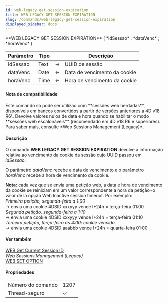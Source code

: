 ```yaml
---
id: web-legacy-get-session-expiration
title: WEB LEGACY GET SESSION EXPIRATION
slug: /commands/web-legacy-get-session-expiration
displayed_sidebar: docs
---
```


<!--REF #_command_.WEB LEGACY GET SESSION EXPIRATION.Syntax-->**WEB LEGACY GET SESSION EXPIRATION** ( *idSessao* ; *dataVenc* ; *horaVenc* )<!-- END REF-->
<!--REF #_command_.WEB LEGACY GET SESSION EXPIRATION.Params-->
| Parâmetro | Tipo |  | Descrição |
| --- | --- | --- | --- |
| idSessao | Text | &#8594;  | UUID de sessão |
| dataVenc | Date | &#8592; | Data de vencimento da cookie |
| horaVenc | Time | &#8592; | Hora de vencimento da cookie |

<!-- END REF-->

#### Nota de compatibilidade 

<!--REF #_command_.WEB LEGACY GET SESSION EXPIRATION.Summary-->Este comando só pode ser utilizao com **sessões web herdadas**, disponíveis em bancos convertidos a partir de versões anteriores a 4D v18 R6\.<!-- END REF--> Devolve valores nulos de data e hora quando se habilitar o modo **sessões web escalonáveis** (recomendado em 4D v18 R6 e superiores). Para saber mais, consulte *Web Sessions Management (Legacy)*.

#### Descrição 

O comando **WEB LEGACY GET SESSION EXPIRATION** devolve a informação relativa ao vencimento da cookie da sessão cujo UUID passou em *idSessao*.

O parâmetro *dataVenc* recebe a data de vencimento e o parâmetro *horaVenc* recebe a hora de vencimento da cookie. 

**Nota:** cada vez que se envia uma petição web, a data e hora de vencimento da cookie se reiniciam em um valor correspondente a hora da petição+o valor de la opção Web Inactive session timeout. Por exemplo:   
*Primeira petição, segunda-feira a 1:00*   
 \-> envia uma cookie 4DSID xxxyyy vence I+24h = terça-feira 01:00  
*Segunda* *petição, segunda-feira a* *1:10*   
 \-> envia uma cookie 4DSID xxxyyy vence I+24h = terça-feira 01:10  
*Terceira petição, terça-feira as 4:00: cookie vencida*  
 \-> envia uma cookie 4DSID aaabbb vence I+24h = quarta-feira 01:00

#### Ver também 

[WEB Get Current Session ID](web-get-current-session-id.md)  
*Web Sessions Management (Legacy)*  
[WEB SET OPTION](web-set-option.md)  

#### Propriedades

|  |  |
| --- | --- |
| Número do comando | 1207 |
| Thread-seguro | &check; |


